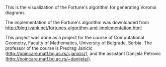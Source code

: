 This is the visualization of the Fortune's algorithm for generating Voronoi diagrams.

The implementation of the Fortune's algorithm was downloaded from http://blog.ivank.net/fortunes-algorithm-and-implementation.html

This project was done as a project for the course of Computational Geometry, Faculty of Mathematics, University of Belgrade, Serbia. The professor of the course is Predrag Janicic (http://poincare.matf.bg.ac.rs/~janicic/), and the assistant Danijela Petrovic (http://poincare.matf.bg.ac.rs/~danijela/).

